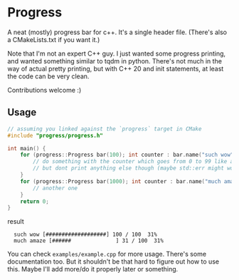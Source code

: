 # Progress

A neat (mostly) progress bar for c++.
It's a single header file.
(There's also a CMakeLists.txt if you want it.)

Note that I'm not an expert C++ guy. I just wanted some progress printing, and wanted
something similar to tqdm in python. There's not much in the way of actual pretty printing,
but with C++ 20 and init statements, at least the code can be very clean.

Contributions welcome :)

## Usage

```cpp
// assuming you linked against the `progress` target in CMake
#include "progress/progress.h"

int main() {
    for (progress::Progress bar(100); int counter : bar.name("such wow")) {
        // do something with the counter which goes from 0 to 99 like a normal for loop
        // but dont print anything else though (maybe std::err might work...)
    }
    for (progress::Progress bar(1000); int counter : bar.name("much amaze")) {
        // another one
    }
    return 0;
}
```

result

```plain
  such wow [###################] 100 / 100  31%
  much amaze [######              ] 31 / 100  31%
```

You can check `examples/example.cpp` for more usage. There's some documentation too. But it shouldn't be that hard to figure out how to use this. Maybe I'll add more/do it properly later or something.
